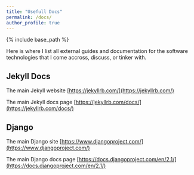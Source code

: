 ```yaml
---
title: "Usefull Docs"
permalink: /docs/
author_profile: true
---
```


{% include base_path %}

Here is where I list all external guides and documentation for the software technologies that I come accross, discuss, or tinker with.

## Jekyll Docs ##

The main Jekyll website [https://jekyllrb.com/](https://jekyllrb.com/)

The main Jekyll docs page [https://jekyllrb.com/docs/](https://jekyllrb.com/docs/)

## Django ##

The main Django site [https://www.djangoproject.com/](https://www.djangoproject.com/)

The main Django docs page [https://docs.djangoproject.com/en/2.1/](https://docs.djangoproject.com/en/2.1/)
